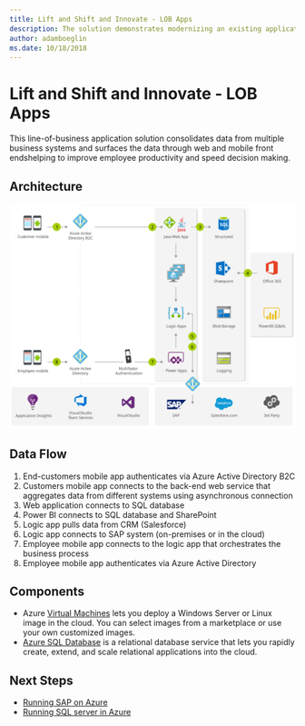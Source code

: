 ```yaml
---
title: Lift and Shift and Innovate - LOB Apps 
description: The solution demonstrates modernizing an existing application by consolidating data from multiple business systems into one place and surfacing it through web and mobile frontends. This is targeted at improving employee productivity and to enable faster decision making.
author: adamboeglin
ms.date: 10/18/2018
---
```

# Lift and Shift and Innovate - LOB Apps 
This line-of-business application solution consolidates data from multiple business systems and surfaces the data through web and mobile front endshelping to improve employee productivity and speed decision making.

## Architecture
<img src="media/adding-a-modern-web-and-mobile-frontend-to-a-legacy-claims-processing-application.svg" alt='architecture diagram' />

## Data Flow
1. End-customers mobile app authenticates via Azure Active Directory B2C
1. Customers mobile app connects to the back-end web service that aggregates data from different systems using asynchronous connection
1. Web application connects to SQL database
1. Power BI connects to SQL database and SharePoint
1. Logic app pulls data from CRM (Salesforce)
1. Logic app connects to SAP system (on-premises or in the cloud)
1. Employee mobile app connects to the logic app that orchestrates the business process
1. Employee mobile app authenticates via Azure Active Directory

## Components
* Azure [Virtual Machines](http://azure.microsoft.com/services/virtual-machines/) lets you deploy a Windows Server or Linux image in the cloud. You can select images from a marketplace or use your own customized images.
* [Azure SQL Database](http://azure.microsoft.com/services/sql-database/) is a relational database service that lets you rapidly create, extend, and scale relational applications into the cloud.

## Next Steps
* [Running SAP on Azure](https://docs.microsoft.com/azure/virtual-machines/workloads/sap/get-started?toc=%2Fazure%2Fvirtual-machines%2Fwindows%2Fclassic%2Ftoc.json)
* [Running SQL server in Azure](https://docs.microsoft.com/azure/sql-database/sql-database-get-started-portal/)